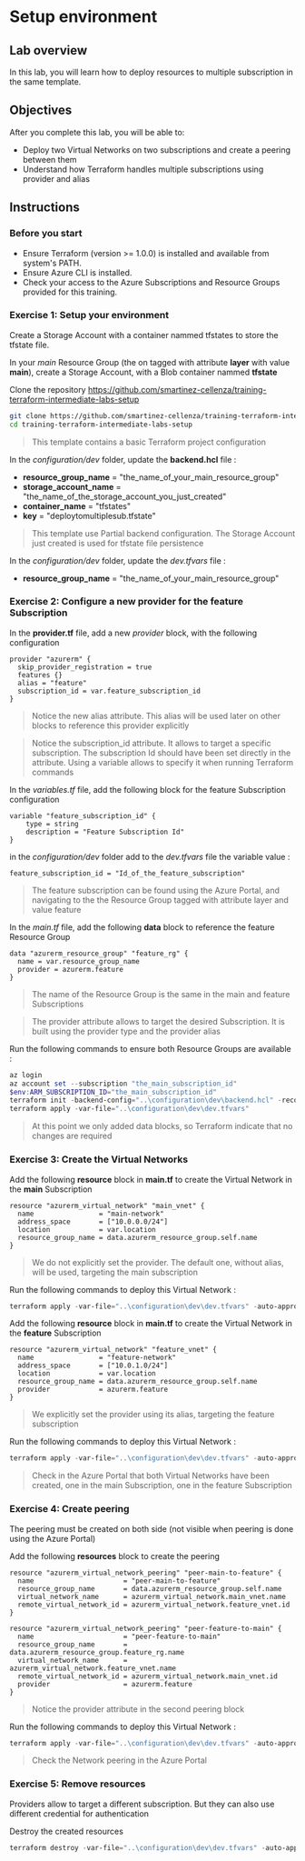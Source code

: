# Setup environment

## Lab overview

In this lab, you will learn how to deploy resources to multiple subscription in the same template.

## Objectives

After you complete this lab, you will be able to:

-   Deploy two Virtual Networks on two subscriptions and create a peering between them
-   Understand how Terraform handles multiple subscriptions using provider and alias

## Instructions

### Before you start

- Ensure Terraform (version >= 1.0.0) is installed and available from system's PATH.
- Ensure Azure CLI is installed.
- Check your access to the Azure Subscriptions and Resource Groups provided for this training.

### Exercise 1: Setup your environment

Create a Storage Account with a container nammed tfstates to store the tfstate file.

In your *main* Resource Group (the on tagged with attribute **layer** with value **main**), create a Storage Account, with a Blob container nammed **tfstate**

Clone the repository https://github.com/smartinez-cellenza/training-terraform-intermediate-labs-setup

```bash
git clone https://github.com/smartinez-cellenza/training-terraform-intermediate-labs-setup.git
cd training-terraform-intermediate-labs-setup
```

> This template contains a basic Terraform project configuration

In the *configuration/dev* folder, update the **backend.hcl** file :

- **resource_group_name**  = "the_name_of_your_main_resource_group"
- **storage_account_name** = "the_name_of_the_storage_account_you_just_created"
- **container_name**       = "tfstates"
- **key**                  = "deploytomultiplesub.tfstate"

> This template use Partial backend configuration. The Storage Account just created is used for tfstate file persistence

In the *configuration/dev* folder, update the *dev.tfvars* file :

- **resource_group_name** = "the_name_of_your_main_resource_group"

### Exercise 2: Configure a new provider for the feature Subscription

In the **provider.tf** file, add a new *provider* block, with the following configuration

```hcl
provider "azurerm" {
  skip_provider_registration = true
  features {}
  alias = "feature"
  subscription_id = var.feature_subscription_id
}
```

> Notice the new alias attribute. This alias will be used later on other blocks to reference this provider explicitly

> Notice the subscription_id attribute. It allows to target a specific subscription.
> The subscription Id should have been set directly in the attribute. Using a variable allows to specify it when running Terraform commands

In the *variables.tf* file, add the following block for the feature Subscription configuration

```hcl
variable "feature_subscription_id" {
    type = string
    description = "Feature Subscription Id"
}
```

in the *configuration/dev* folder add to the *dev.tfvars* file the variable value :

```hcl
feature_subscription_id = "Id_of_the_feature_subscription"
```

> The feature subscription can be found using the Azure Portal, and navigating to the the Resource Group tagged with attribute layer and value feature

In the *main.tf* file, add the following **data** block to reference the feature Resource Group

```hcl
data "azurerm_resource_group" "feature_rg" {
  name = var.resource_group_name
  provider = azurerm.feature
}
```

> The name of the Resource Group is the same in the main and feature Subscriptions

> The provider attribute allows to target the desired Subscription. It is built using the provider type and the provider alias

Run the following commands to ensure both Resource Groups are available :

```powershell
az login
az account set --subscription "the_main_subscription_id"
$env:ARM_SUBSCRIPTION_ID="the_main_subscription_id"
terraform init -backend-config="..\configuration\dev\backend.hcl" -reconfigure
terraform apply -var-file="..\configuration\dev\dev.tfvars"
```

> At this point we only added data blocks, so Terraform indicate that no changes are required

### Exercise 3: Create the Virtual Networks

Add the following **resource** block in **main.tf** to create the Virtual Network in the **main** Subscription

```hcl
resource "azurerm_virtual_network" "main_vnet" {
  name                = "main-network"
  address_space       = ["10.0.0.0/24"]
  location            = var.location
  resource_group_name = data.azurerm_resource_group.self.name
}
```

> We do not explicitly set the provider. The default one, without alias, will be used, targeting the main subscription

Run the following commands to deploy this Virtual Network :

```powershell
terraform apply -var-file="..\configuration\dev\dev.tfvars" -auto-approve
```

Add the following **resource** block in **main.tf** to create the Virtual Network in the **feature** Subscription

```hcl
resource "azurerm_virtual_network" "feature_vnet" {
  name                = "feature-network"
  address_space       = ["10.0.1.0/24"]
  location            = var.location
  resource_group_name = data.azurerm_resource_group.self.name
  provider            = azurerm.feature
}
```

> We explicitly set the provider using its alias, targeting the feature subscription

Run the following commands to deploy this Virtual Network :

```powershell
terraform apply -var-file="..\configuration\dev\dev.tfvars" -auto-approve
```

> Check in the Azure Portal that both Virtual Networks have been created, one in the main Subscription, one in the feature Subscription

### Exercise 4: Create peering

The peering must be created on both side (not visible when peering is done using the Azure Portal)

Add the following **resources** block to create the peering

```hcl
resource "azurerm_virtual_network_peering" "peer-main-to-feature" {
  name                      = "peer-main-to-feature"
  resource_group_name       = data.azurerm_resource_group.self.name
  virtual_network_name      = azurerm_virtual_network.main_vnet.name
  remote_virtual_network_id = azurerm_virtual_network.feature_vnet.id
}

resource "azurerm_virtual_network_peering" "peer-feature-to-main" {
  name                      = "peer-feature-to-main"
  resource_group_name       = data.azurerm_resource_group.feature_rg.name
  virtual_network_name      = azurerm_virtual_network.feature_vnet.name
  remote_virtual_network_id = azurerm_virtual_network.main_vnet.id
  provider                  = azurerm.feature
}
```

> Notice the provider attribute in the second peering block

Run the following commands to deploy this Virtual Network :

```powershell
terraform apply -var-file="..\configuration\dev\dev.tfvars" -auto-approve
```

> Check the Network peering in the Azure Portal


### Exercise 5: Remove resources

Providers allow to target a different subscription. But they can also use different credential for authentication

Destroy the created resources

```powershell
terraform destroy -var-file="..\configuration\dev\dev.tfvars" -auto-approve
```

